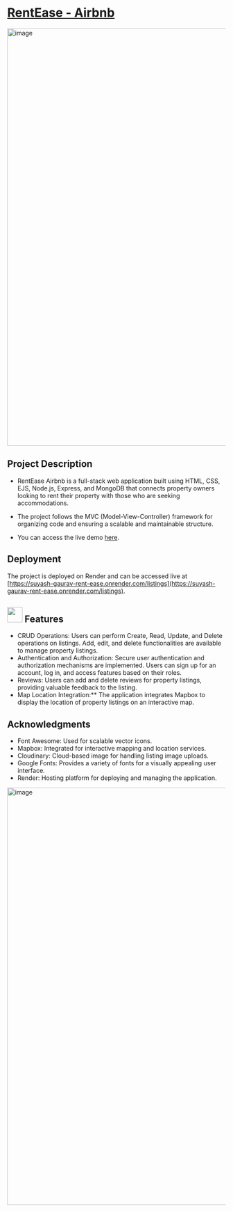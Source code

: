 # [RentEase - Airbnb](https://suyash-gaurav-rent-ease.onrender.com/listings)

<div style="display: flex;">
<img width="960" alt="image" src="https://github.com/SuyashGaurav/WanderLust-Airbnb-Clone/assets/102952185/9c2eb97e-c313-4bc2-9ef7-e1907b35ddc3">
</div>

## Project Description
- RentEase Airbnb is a full-stack web application built using HTML, CSS, EJS, Node.js, Express, and MongoDB that connects property owners looking to rent their property with those who are seeking accommodations.
- The project follows the MVC (Model-View-Controller) framework for organizing code and ensuring a scalable and maintainable structure.

- You can access the live demo [here](https://suyash-gaurav-rent-ease.onrender.com/listings).

## Deployment
The project is deployed on Render and can be accessed live at [https://suyash-gaurav-rent-ease.onrender.com/listings](https://suyash-gaurav-rent-ease.onrender.com/listings).


<div>
  <h2><img src="https://github.com/SuyashGaurav/WanderLust-Airbnb-Clone/assets/102952185/2a0317ea-4b6a-42d8-98a4-c76b855bfabf" width="35" height="35"> Features</h2>
</div>
<ul>
<li> CRUD Operations: Users can perform Create, Read, Update, and Delete operations on listings. Add, edit, and delete functionalities are available to manage property listings.</li>
<li>Authentication and Authorization: Secure user authentication and authorization mechanisms are implemented. Users can sign up for an account, log in, and access features based on their roles.</li>
<li>Reviews: Users can add and delete reviews for property listings, providing valuable feedback to the listing.</li>
<li>Map Location Integration:**  The application integrates Mapbox to display the location of property listings on an interactive map.</li>
</ul>

## Acknowledgments
- Font Awesome: Used for scalable vector icons.
- Mapbox: Integrated for interactive mapping and location services.
- Cloudinary: Cloud-based image for handling listing image uploads.
- Google Fonts: Provides a variety of fonts for a visually appealing user interface.
- Render: Hosting platform for deploying and managing the application.

<img width="960" alt="image" src="https://github.com/SuyashGaurav/WanderLust-Airbnb-Clone/assets/102952185/5ced33b1-4441-4828-a86e-bd2218a06026">

